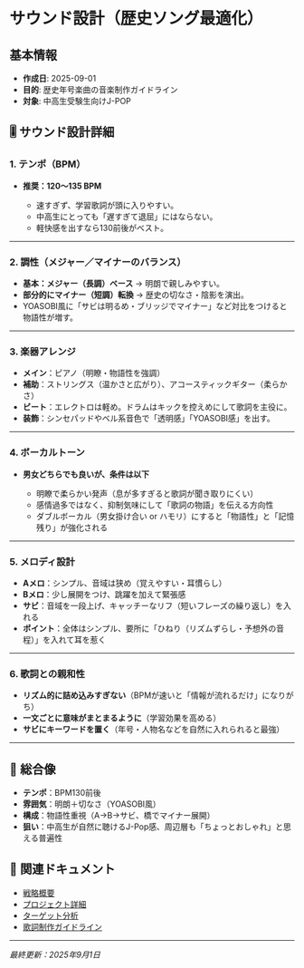 # サウンド設計（歴史ソング最適化）

## 基本情報
- **作成日**: 2025-09-01
- **目的**: 歴史年号楽曲の音楽制作ガイドライン
- **対象**: 中高生受験生向けJ-POP

## 🎚️ サウンド設計詳細

### 1. テンポ（BPM）

* **推奨：120〜135 BPM**

  * 速すぎず、学習歌詞が頭に入りやすい。
  * 中高生にとっても「遅すぎて退屈」にはならない。
  * 軽快感を出すなら130前後がベスト。

---

### 2. 調性（メジャー／マイナーのバランス）

* **基本：メジャー（長調）ベース** → 明朗で親しみやすい。
* **部分的にマイナー（短調）転換** → 歴史の切なさ・陰影を演出。
* YOASOBI風に「サビは明るめ・ブリッジでマイナー」など対比をつけると物語性が増す。

---

### 3. 楽器アレンジ

* **メイン**：ピアノ（明瞭・物語性を強調）
* **補助**：ストリングス（温かさと広がり）、アコースティックギター（柔らかさ）
* **ビート**：エレクトロは軽め。ドラムはキックを控えめにして歌詞を主役に。
* **装飾**：シンセパッドやベル系音色で「透明感」「YOASOBI感」を出す。

---

### 4. ボーカルトーン

* **男女どちらでも良いが、条件は以下**

  * 明瞭で柔らかい発声（息が多すぎると歌詞が聞き取りにくい）
  * 感情過多ではなく、抑制気味にして「歌詞の物語」を伝える方向性
  * ダブルボーカル（男女掛け合い or ハモリ）にすると「物語性」と「記憶残り」が強化される

---

### 5. メロディ設計

* **Aメロ**：シンプル、音域は狭め（覚えやすい・耳慣らし）
* **Bメロ**：少し展開をつけ、跳躍を加えて緊張感
* **サビ**：音域を一段上げ、キャッチーなリフ（短いフレーズの繰り返し）を入れる
* **ポイント**：全体はシンプル、要所に「ひねり（リズムずらし・予想外の音程）」を入れて耳を惹く

---

### 6. 歌詞との親和性

* **リズム的に詰め込みすぎない**（BPMが速いと「情報が流れるだけ」になりがち）
* **一文ごとに意味がまとまるように**（学習効果を高める）
* **サビにキーワードを置く**（年号・人物名などを自然に入れられると最強）

---

## 🎯 総合像

* **テンポ**：BPM130前後
* **雰囲気**：明朗＋切なさ（YOASOBI風）
* **構成**：物語性重視（A→B→サビ、橋でマイナー展開）
* **狙い**：中高生が自然に聴けるJ-Pop感、周辺層も「ちょっとおしゃれ」と思える普遍性

## 🔗 関連ドキュメント

- [戦略概要](./README.md)
- [プロジェクト詳細](./project-details.md)
- [ターゲット分析](../target-audience-insights.md)
- [歌詞制作ガイドライン](../lyrics/README.md)

---

*最終更新：2025年9月1日*
